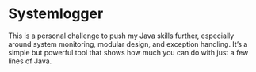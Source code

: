 # Systemlogger
This is a personal challenge to push my Java skills further, especially around system monitoring, modular design, and exception handling. It’s a simple but powerful tool that shows how much you can do with just a few lines of Java.
